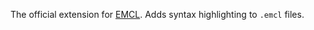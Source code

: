 The official extension for [EMCL](https://heledron.com/tools/emcl-compiler/).
Adds syntax highlighting to `.emcl` files.